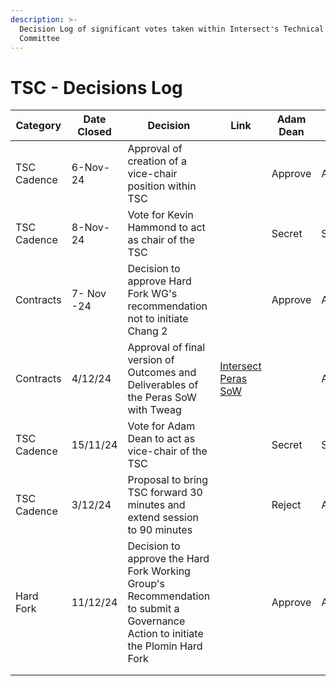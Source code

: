 ```yaml
---
description: >-
  Decision Log of significant votes taken within Intersect's Technical Steering
  Committee
---
```


# TSC - Decisions Log



<table><thead><tr><th width="136">Category</th><th width="114">Date Closed</th><th width="324">Decision</th><th width="154">Link</th><th>Adam Dean</th><th>Ben Hart</th><th>Jonny Kelly</th><th>Kevin Hammond</th><th>Markus Gufler</th><th>Neil Davies</th><th>Nick Clarke</th></tr></thead><tbody><tr><td>TSC Cadence</td><td>6-Nov-24</td><td>Approval of creation of a vice-chair position within TSC</td><td></td><td>Approve</td><td>Approve</td><td>Approve</td><td>Approve</td><td>Approve</td><td>Approve</td><td>Approve</td></tr><tr><td>TSC Cadence</td><td>8-Nov-24</td><td>Vote for Kevin Hammond to act as chair of the TSC</td><td></td><td>Secret</td><td>Secret</td><td>Secret</td><td>Secret</td><td>Secret</td><td>Secret</td><td>Secret</td></tr><tr><td>Contracts</td><td>7- Nov -24</td><td>Decision to approve Hard Fork WG's recommendation not to initiate Chang 2</td><td></td><td>Approve</td><td>Approve</td><td>Approve</td><td>Approve</td><td>Approve</td><td>Approve</td><td>Approve</td></tr><tr><td>Contracts</td><td>4/12/24</td><td>Approval of final version of Outcomes and Deliverables of the Peras SoW with Tweag</td><td><a href="https://docs.google.com/document/d/1D2HRWg-yohwV_wP7IiUDgCmnNvM8ki_O7jpph7lptJU/edit?tab=t.0">Intersect Peras SoW</a></td><td></td><td>Approve</td><td>Approve</td><td>Approve</td><td></td><td>Approve</td><td>Abstain</td></tr><tr><td>TSC Cadence</td><td>15/11/24</td><td>Vote for Adam Dean to act as vice-chair of the TSC</td><td></td><td>Secret</td><td>Secret</td><td>Secret</td><td>Secret</td><td>Secret</td><td>Secret</td><td>Secret</td></tr><tr><td>TSC Cadence</td><td>3/12/24</td><td>Proposal to bring TSC forward 30 minutes and extend session to 90 minutes</td><td></td><td>Reject</td><td>Approve</td><td>Approve</td><td>Approve</td><td>Approve</td><td>Approve</td><td>Approve</td></tr><tr><td>Hard Fork</td><td>11/12/24</td><td>Decision to approve the Hard Fork Working Group's Recommendation to submit a Governance Action to initiate the Plomin Hard Fork</td><td></td><td>Approve</td><td>Approve</td><td>No Vote</td><td>Approve</td><td>Approve</td><td>Approve</td><td>Approve</td></tr><tr><td></td><td></td><td></td><td></td><td></td><td></td><td></td><td></td><td></td><td></td><td></td></tr><tr><td></td><td></td><td></td><td></td><td></td><td></td><td></td><td></td><td></td><td></td><td></td></tr></tbody></table>
